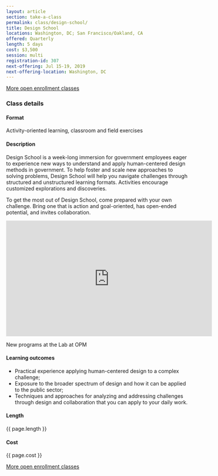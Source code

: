 ```yaml
---
layout: article
section: take-a-class
permalink: class/design-school/
title: Design School
locations: Washington, DC; San Francisco/Oakland, CA
offered: Quarterly
length: 5 days
cost: $3,500
session: multi
registration-id: 307
next-offering: Jul 15-19, 2019
next-offering-location: Washington, DC
---
```


[More open enrollment classes](../../take-a-class/open-enrollment-classes/)

### Class details

#### Format

Activity-oriented learning, classroom and field exercises

#### Description

Design School is a week-long immersion for government employees eager to experience new ways to understand and apply human-centered design methods in government. To help foster and scale new approaches to solving problems, Design School will help you navigate challenges through structured and unstructured learning formats. Activities encourage customized explorations and discoveries.

To get the most out of Design School, come prepared with your own challenge. Bring one that is action and goal-oriented, has open-ended potential, and invites collaboration.

<iframe width="560" height="315" src="https://www.youtube.com/embed/DGDCd2ELpok" frameborder="0" allow="accelerometer; autoplay; encrypted-media; gyroscope; picture-in-picture" allowfullscreen></iframe>
<p class="lab-caption">New programs at the Lab at OPM</p>


#### Learning outcomes

* Practical experience applying human-centered design to a complex challenge;
* Exposure to the broader spectrum of design and how it can be applied to the public sector;
* Techniques and approaches for analyzing and addressing challenges through design and collaboration that you can apply to your daily work.

#### Length

{{ page.length }}

#### Cost

{{ page.cost }}

[More open enrollment classes](../../take-a-class/open-enrollment-classes/)
